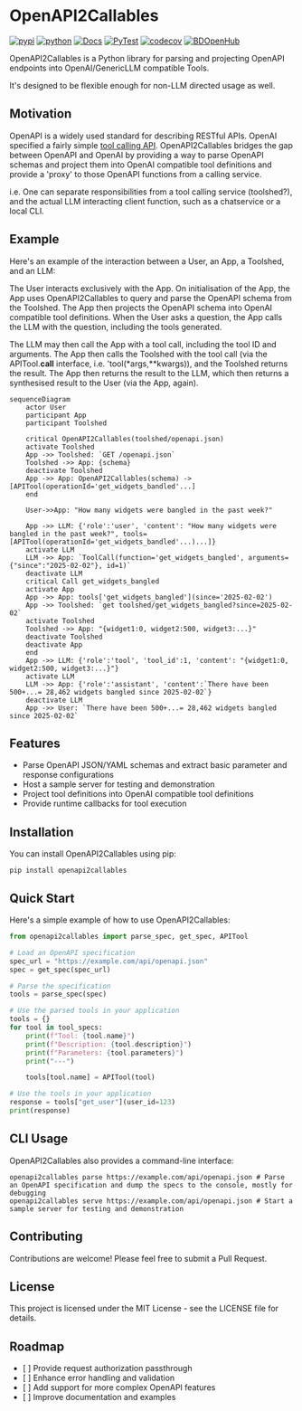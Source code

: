 # OpenAPI2Callables

[![pypi](https://img.shields.io/pypi/v/openapi2callables.svg)](https://pypi.org/project/openapi2callables/)
[![python](https://img.shields.io/pypi/pyversions/openapi2callables.svg)](https://pypi.org/project/openapi2callables/)
[![Docs](https://readthedocs.org/projects/openapi2callables/badge/?version=latest)](https://openapi2callables.readthedocs.io/en/latest/)
[![PyTest](https://github.com/andrewbolster/openapi2callables/actions/workflows/pytest.yml/badge.svg)](https://github.com/andrewbolster/openapi2callables/actions/workflows/pytest.yml)
[![codecov](https://codecov.io/gh/andrewbolster/openapi2callables/branch/main/graphs/badge.svg)](https://codecov.io/github/andrewbolster/openapi2callables)
[![BDOpenHub](https://www.openhub.net/p/openapi2callables/widgets/project_thin_badge.gif)](https://www.openhub.net/p/openapi2callables)

OpenAPI2Callables is a Python library for parsing and projecting OpenAPI endpoints into OpenAI/GenericLLM compatible Tools.

It's designed to be flexible enough for non-LLM directed usage as well.

## Motivation

OpenAPI is a widely used standard for describing RESTful APIs. OpenAI specified a fairly simple [tool calling API](https://platform.openai.com/docs/guides/function-calling). OpenAPI2Callables bridges the gap between OpenAPI and OpenAI by providing a way to parse OpenAPI schemas and project them into OpenAI compatible tool definitions and provide a 'proxy' to those OpenAPI functions from a calling service.

i.e. One can separate responsibilities from a tool calling service (toolshed?), and the actual LLM interacting client function, such as a chatservice or a local CLI.

## Example

Here's an example of the interaction between a User, an App, a Toolshed, and an LLM:

The User interacts exclusively with the App. On initialisation of the App, the App uses OpenAPI2Callables to query and parse the OpenAPI schema from the Toolshed. The App then projects the OpenAPI schema into OpenAI compatible tool definitions. When the User asks a question, the App calls the LLM with the question, including the tools generated.

The LLM may then call the App with a tool call, including the tool ID and arguments. The App then calls the Toolshed with the tool call (via the APITool.**call** interface, i.e. 'tool(\*args,\*\*kwargs)), and the Toolshed returns the result. The App then returns the result to the LLM, which then returns a synthesised result to the User (via the App, again).

```mermaid
sequenceDiagram
    actor User
    participant App
    participant Toolshed

    critical OpenAPI2Callables(toolshed/openapi.json)
    activate Toolshed
    App ->> Toolshed: `GET /openapi.json`
    Toolshed ->> App: {schema}
    deactivate Toolshed
    App ->> App: OpenAPI2Callables(schema) -> [APITool(operationId='get_widgets_bandled'...]
    end

    User->>App: "How many widgets were bangled in the past week?"

    App ->> LLM: {'role':'user', 'content': "How many widgets were bangled in the past week?", tools=[APITool(operationId='get_widgets_bandled'...)...]}
    activate LLM
    LLM ->> App: `ToolCall(function='get_widgets_bangled', arguments={"since":"2025-02-02"}, id=1)`
    deactivate LLM
    critical Call get_widgets_bangled
    activate App
    App ->> App: tools['get_widgets_bangled'](since='2025-02-02')
    App ->> Toolshed: `get toolshed/get_widgets_bangled?since=2025-02-02`
    activate Toolshed
    Toolshed ->> App: "{widget1:0, widget2:500, widget3:...}"
    deactivate Toolshed
    deactivate App
    end
    App ->> LLM: {'role':'tool', 'tool_id':1, 'content': "{widget1:0, widget2:500, widget3:...}"}
    activate LLM
    LLM ->> App: {'role':'assistant', 'content':`There have been 500+...= 28,462 widgets bangled since 2025-02-02`}
    deactivate LLM
    App ->> User: `There have been 500+...= 28,462 widgets bangled since 2025-02-02`
```

## Features

- Parse OpenAPI JSON/YAML schemas and extract basic parameter and response configurations
- Host a sample server for testing and demonstration
- Project tool definitions into OpenAI compatible tool definitions
- Provide runtime callbacks for tool execution

## Installation

You can install OpenAPI2Callables using pip:

```
pip install openapi2callables
```

## Quick Start

Here's a simple example of how to use OpenAPI2Callables:

```python
from openapi2callables import parse_spec, get_spec, APITool

# Load an OpenAPI specification
spec_url = "https://example.com/api/openapi.json"
spec = get_spec(spec_url)

# Parse the specification
tools = parse_spec(spec)

# Use the parsed tools in your application
tools = {}
for tool in tool_specs:
    print(f"Tool: {tool.name}")
    print(f"Description: {tool.description}")
    print(f"Parameters: {tool.parameters}")
    print("---")

    tools[tool.name] = APITool(tool)

# Use the tools in your application
response = tools["get_user"](user_id=123)
print(response)
```

## CLI Usage

OpenAPI2Callables also provides a command-line interface:

```
openapi2callables parse https://example.com/api/openapi.json # Parse an OpenAPI specification and dump the specs to the console, mostly for debugging
openapi2callables serve https://example.com/api/openapi.json # Start a sample server for testing and demonstration
```

## Contributing

Contributions are welcome! Please feel free to submit a Pull Request.

## License

This project is licensed under the MIT License - see the LICENSE file for details.

## Roadmap

- \[ \] Provide request authorization passthrough
- \[ \] Enhance error handling and validation
- \[ \] Add support for more complex OpenAPI features
- \[ \] Improve documentation and examples
